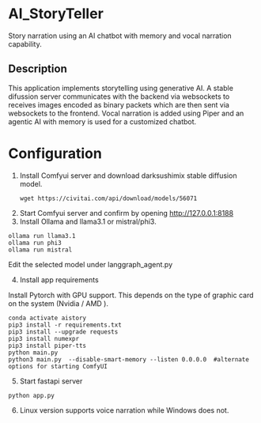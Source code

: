 # AI_StoryTeller

Story narration using an AI chatbot with memory and vocal narration capability.

## Description

This application implements storytelling using generative AI.
A stable difussion server communicates with the backend via websockets to receives images
encoded as binary packets which are then sent via websockets to the frontend. Vocal narration is added using Piper and 
an agentic AI with memory is used for a customized chatbot.


# Configuration

1. Install Comfyui server and download darksushimix stable diffusion model.
   ```
   wget https://civitai.com/api/download/models/56071
   ```
2. Start Comfyui server and confirm by opening http://127.0.0.1:8188
3. Install Ollama and llama3.1 or mistral/phi3.
   
  ```
  ollama run llama3.1
  ollama run phi3
  ollama run mistral
  ```
Edit the selected model under langgraph_agent.py

4. Install app requirements

  Install Pytorch with GPU support. This depends on the type of graphic card on the system (Nvidia / AMD ).
 
  ```
  conda activate aistory
  pip3 install -r requirements.txt
  pip3 install --upgrade requests
  pip3 install numexpr
  pip3 install piper-tts
  python main.py 
  python3 main.py  --disable-smart-memory --listen 0.0.0.0  #alternate options for starting ComfyUI
  ```

5. Start fastapi server

```
python app.py
```

6. Linux version supports voice narration while Windows does not.



